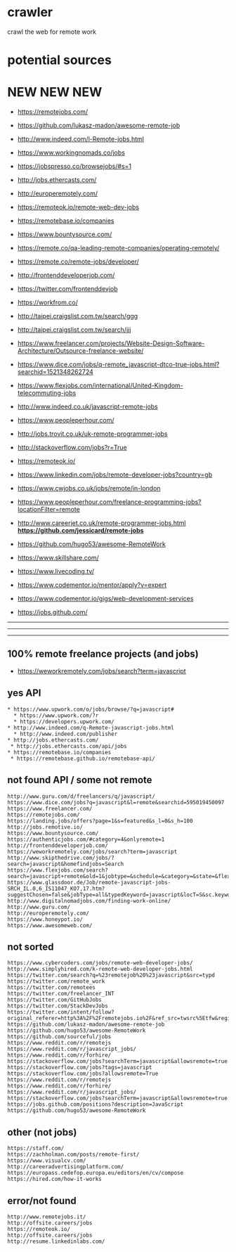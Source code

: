 # crawler
crawl the web for remote work


# potential sources

# NEW NEW NEW

* https://remotejobs.com/
* https://github.com/lukasz-madon/awesome-remote-job
* http://www.indeed.com/l-Remote-jobs.html
* https://www.workingnomads.co/jobs
* https://jobspresso.co/browsejobs/#s=1

* http://jobs.ethercasts.com/
* http://europeremotely.com/
* https://remoteok.io/remote-web-dev-jobs
* https://remotebase.io/companies
* https://www.bountysource.com/
* https://remote.co/qa-leading-remote-companies/operating-remotely/
* https://remote.co/remote-jobs/developer/
* http://frontenddeveloperjob.com/
* https://twitter.com/frontenddevjob
* https://workfrom.co/

* http://taipei.craigslist.com.tw/search/ggg
* http://taipei.craigslist.com.tw/search/jjj
* https://www.freelancer.com/projects/Website-Design-Software-Architecture/Outsource-freelance-website/
* https://www.dice.com/jobs/q-remote_javascript-dtco-true-jobs.html?searchid=1521348262724
* https://www.flexjobs.com/international/United-Kingdom-telecommuting-jobs
* http://www.indeed.co.uk/javascript-remote-jobs
* https://www.peopleperhour.com/
* http://jobs.trovit.co.uk/uk-remote-programmer-jobs
* http://stackoverflow.com/jobs?r=True
* https://remoteok.io/
* https://www.linkedin.com/jobs/remote-developer-jobs?country=gb
* https://www.cwjobs.co.uk/jobs/remote/in-london
* https://www.peopleperhour.com/freelance-programming-jobs?locationFilter=remote
* http://www.careerjet.co.uk/remote-programmer-jobs.html
**https://github.com/jessicard/remote-jobs**
* https://github.com/hugo53/awesome-RemoteWork


* https://www.skillshare.com/
* https://www.livecoding.tv/
* https://www.codementor.io/mentor/apply?v=expert
* https://www.codementor.io/gigs/web-development-services
* https://jobs.github.com/


---

---

---
## 100% remote freelance projects (and jobs)
* https://weworkremotely.com/jobs/search?term=javascript

## yes API
```
* https://www.upwork.com/o/jobs/browse/?q=javascript#
  * https://www.upwork.com/?r
  * https://developers.upwork.com/
* http://www.indeed.com/q-Remote-javascript-jobs.html
  * http://www.indeed.com/publisher
* http://jobs.ethercasts.com/
 * http://jobs.ethercasts.com/api/jobs
* https://remotebase.io/companies
 * https://remotebase.github.io/remotebase-api/

```

## not found API / some not remote
```
http://www.guru.com/d/freelancers/q/javascript/
https://www.dice.com/jobs?q=javascript&l=remote&searchid=595019450097
https://www.freelancer.com/
https://remotejobs.com/
https://landing.jobs/offers?page=1&s=featured&s_l=0&s_h=100
http://jobs.remotive.io/
https://www.bountysource.com/
https://authenticjobs.com/#category=4&onlyremote=1
http://frontenddeveloperjob.com/
https://weworkremotely.com/jobs/search?term=javascript
http://www.skipthedrive.com/jobs/?search=javascript&homefindjobs=Search
https://www.flexjobs.com/search?search=javascript+remote&old=1&jobtype=&schedule=&category=&state=&flex=
https://www.glassdoor.de/Job/remote-javascript-jobs-SRCH_IL.0,6_IS11047_KO7,17.htm?suggestChosen=false&jobType=all&typedKeyword=javascript&locT=S&sc.keyword=javascript&clickSource=searchBtn&locId=11047&suggestCount=0&countryRedirect=true
http://www.digitalnomadjobs.com/finding-work-online/
http://www.guru.com/
http://europeremotely.com/
https://www.honeypot.io/  
https://www.awesomeweb.com/
```

## not sorted
```
https://www.cybercoders.com/jobs/remote-web-developer-jobs/
http://www.simplyhired.com/k-remote-web-developer-jobs.html
https://twitter.com/search?q=%23remotejob%20%23javascript&src=typd
https://twitter.com/remote_work
https://twitter.com/remotees
https://twitter.com/freelancer_INT
https://twitter.com/GitHubJobs
https://twitter.com/StackDevJobs
https://twitter.com/intent/follow?original_referer=http%3A%2F%2Fremotejobs.io%2F&ref_src=twsrc%5Etfw&region=follow_link&screen_name=remote_jobs&tw_p=followbutton
https://github.com/lukasz-madon/awesome-remote-job
https://github.com/hugo53/awesome-RemoteWork
https://github.com/sourceful/jobs
https://www.reddit.com/r/remotejs
https://www.reddit.com/r/javascript_jobs/
https://www.reddit.com/r/forhire/
https://stackoverflow.com/jobs?searchTerm=javascript&allowsremote=true
https://stackoverflow.com/jobs?tags=javascript
https://stackoverflow.com/jobs?allowsremote=True
https://www.reddit.com/r/remotejs
https://www.reddit.com/r/forhire/
https://www.reddit.com/r/javascript_jobs/
https://stackoverflow.com/jobs?searchTerm=javascript&allowsremote=true
https://jobs.github.com/positions?description=JavaScript
https://github.com/hugo53/awesome-RemoteWork
```

## other (not jobs)
```
https://staff.com/
https://zachholman.com/posts/remote-first/
https://www.visualcv.com/
http://careeradvertisingplatform.com/
https://europass.cedefop.europa.eu/editors/en/cv/compose
https://hired.com/how-it-works
```

## error/not found
```
http://www.remotejobs.it/
http://offsite.careers/jobs
https://remoteok.io/
http://offsite.careers/jobs
http://resume.linkedinlabs.com/
```
